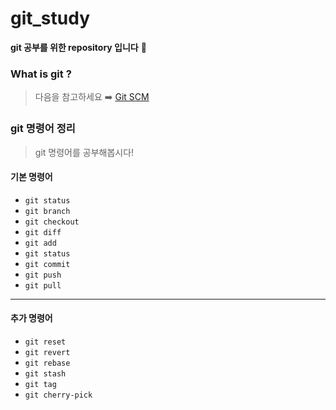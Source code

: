 # git_study

**git 공부를 위한 repository 입니다** 🤗


### What is git ?
> 다음을 참고하세요 ➡️ [Git SCM](https://git-scm.com/)

### git 명령어 정리
> git 명령어를 공부해봅시다!

#### 기본 명령어
- `git status`
- `git branch`
- `git checkout`
- `git diff`
- `git add`
- `git status`
- `git commit`
- `git push`
- `git pull`
--------------
#### 추가 명령어
- `git reset`
- `git revert`
- `git rebase`
- `git stash`
- `git tag`
- `git cherry-pick`
